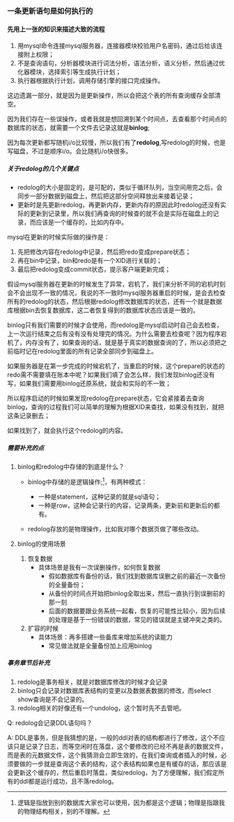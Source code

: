 ### 一条更新语句是如何执行的

#### 先用上一张的知识来描述大致的流程

1. 用mysql命令连接mysql服务器，连接器模块校验用户名密码，通过后给该连接附上权限；
2. 不是查询语句，分析器模块进行词法分析，语法分析，语义分析，然后通过优化器模块，选择索引等生成执行计划；
3. 执行器根据执行计划，调用存储引擎的接口完成操作。

这边遗漏一部分，就是因为是更新操作，所以会把这个表的所有查询缓存全部清空。



因为我们存在一些误操作，或者我就是想回溯到某个时间点，去查看那个时间点的数据库的状态，就需要一个文件去记录这就是**binlog**;

因为每次更新都写随机i/o比较慢，所以我们有了**redolog**,写redolog的时候，也是写磁盘，不过是顺序i/o。会比随机i/o快很多。

##### 关于redolog的几个关键点

- redolog的大小是固定的，是可配的，类似于循环队列，当空间用完之后，会同步一部分数据到磁盘上，然后把这部分空间释放出来接着记录；
- 更新时是先更新redolog，再更新内存，更新内存的原因此时redolog还没有实际的更新到记录里，所以我们再查询的时候查的就不会是实际在磁盘上的记录，而应该是一个缓存的，比如内存中。



mysql在更新的时候实际做的操作是：

1. 先把修改内容在redolog中记录，然后把redo变成prepare状态；
2. 再在bin中记录，bin和redo是有一个XID进行关联的；
3. 最后把redolog变成commit状态，提示客户端更新完成；

假设mysql服务器在更新的时候发生了异常，宕机了，我们来分析不同的宕机时刻会不会出现不一致的情况，我说的不一致时mysql服务器重启的时候，是会去检查所有的redolog的状态，然后根据redolog修改数据库的状态，还有一个就是数据库根据bin去恢复数据库，这二者恢复得到的数据库状态应该是一致的。

binlog只有我们需要的时候才会使用，而redolog是mysql启动时自己会去检查，上一次运行结束之后有没有没有处理完的情况。为什么需要去检查呢？因为程序宕机了，内存没有了，如果查询的话，就是基于真实的数据查询的了，所以必须把之前临时记在redolog里面的所有记录全部同步到磁盘上。



如果服务器是在第一步完成的时候宕机了，当重启的时候，这个prepare的状态的redo需不需要填在账本中呢？如果我们填了会怎么样，我们发现binlog还没有写，如果我们需要用binlog还原系统，就会和实际的不一致；

所以程序启动的时候如果发现redolog在prepare状态，它会紧接着去查询binlog，查询的过程我们可以简单的理解为根据XID来查找，如果没有找到，就把这条记录删去；

如果找到了，就会执行这个redolog的内容。



##### 需要补充的点

1. binlog和redolog中存储的到底是什么？

   - binlog中存储的是逻辑操作;[^作者注1]，有两种模式：

     - 一种是statement，这种记录的就是sql语句；
     - 一种是row，这种会记录行的内容，记录两条，更新前和更新后的都有。
   - redolog存放的是物理操作，比如我对哪个数据页做了哪些改动。

     

2. binlog的使用场景

   1. 恢复数据
      - 具体场景是我有一次误删操作，如何恢复数据
        - 假如数据库有备份的话，我们找到数据库误删之前的最近一次备份的全量备份；
        - 从备份的时间点开始把binlog全取出来，然后一直执行到误删前的那一刻
        - 后面的数据要跟业务系统一起看，恢复的可能性比较小，因为后续的处理是基于一份错误的数据，常见的错误就是主键冲突之类的。
   2. 扩容的时候
      - 具体场景：再多搭建一些备库来增加系统的读能力
        - 常见做法就是全量备份加上应用binlog



##### 事务章节后补充

1. redolog是事务相关，就是对数据库修改的时候才会记录
2. binlog只会记录对数据库表结构的变更以及数据表数据的修改，而select show查询是不会记录的。
3. redolog相关的好像还有一个undolog，这个暂时先不去管吧。



Q: redolog会记录DDL语句吗？

A: DDL是事务，但是我猜想的是，一般的ddl对表的结构都进行了修改，这个不应该只是记录了日志，而等空闲时在落盘，这个要修改的已经不再是表的数据文件，而是表的元数据文件，这个我猜测会立即生效的，在我们查询或者插入的时候，必须要做的一步就是查询这个表的结构，这个表结构如果也是有缓存的话，那应该是会更新这个缓存的，然后重启时落盘，类似redolog，为了方便理解，我们假定所有的ddl都是运行成功，且不落redolog。

[^作者注1]: 逻辑是指放到别的数据库大家也可以使用，因为都是这个逻辑；物理是指跟我的物理结构相关，别的不理解。

